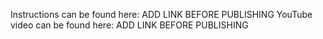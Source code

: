 Instructions can be found here: ADD LINK BEFORE PUBLISHING
YouTube video can be found here: ADD LINK BEFORE PUBLISHING
